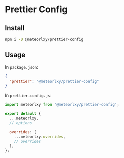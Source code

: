# Prettier Config

## Install

```sh
npm i -D @meteorlxy/prettier-config
```

## Usage

In `package.json`:

```json
{
  "prettier": "@meteorlxy/prettier-config"
}
```

In `prettier.config.js`:

```js
import meteorlxy from '@meteorlxy/prettier-config';

export default {
  ...meteorlxy,
  // options

  overrides: [
    ...meteorlxy.overrides,
    // overrides
  ],
};
```

